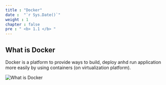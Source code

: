 ```yaml
---
title : "Docker"
date :  "`r Sys.Date()`" 
weight : 1 
chapter : false
pre : " <b> 1.1 </b> "
---
```


## What is Docker

Docker is a platform to provide ways to build, deploy anhd run application more easily by using containers (on virtualization platform).


![What is Docker](/Dung_aws/images/docker/docker_logo.png)
